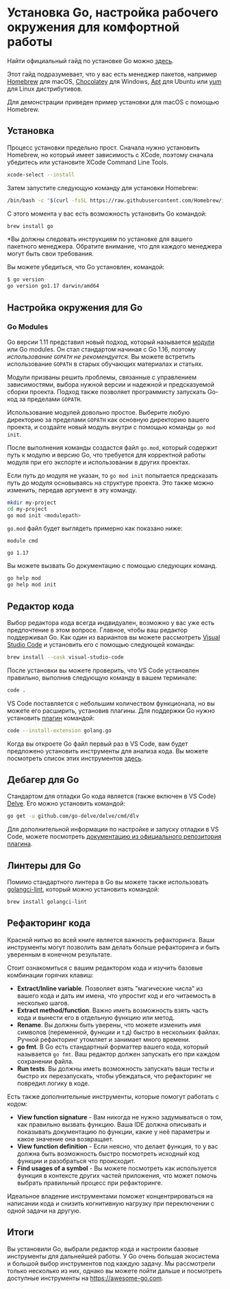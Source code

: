 # Установка Go, настройка рабочего окружения для комфортной работы

Найти официальный гайд по установке Go можно [здесь](https://golang.org/doc/install).

Этот гайд подразумевает, что у вас есть менеджер пакетов, например [Homebrew](https://brew.sh) для macOS, [Chocolatey](https://chocolatey.org) для Windows, [Apt](https://help.ubuntu.com/community/AptGet/Howto) для Ubuntu или [yum](https://access.redhat.com/solutions/9934) для Linux дистрибутивов.

Для демонстрации приведен пример установки для macOS с помощью Homebrew.

## Установка

Процесс установки предельно прост. Сначала нужно установить Homebrew, но который имеет зависимость с XCode, поэтому сначала убедитесь или установите XCode Command Line Tools.

```sh
xcode-select --install
```

Затем запустите следующую команду для установки Homebrew:

```sh
/bin/bash -c "$(curl -fsSL https://raw.githubusercontent.com/Homebrew/install/master/install.sh)"
```

С этого момента у вас есть возможность установить Go командой:

```sh
brew install go
```

*Вы должны следовать инструкциям по установке для вашего пакетного менеджера. Обратите внимание, что для каждого менеджера могут быть свои требования.

Вы можете убедиться, что Go установлен, командой:

```sh
$ go version
go version go1.17 darwin/amd64
```

## Настройка окружения для Go

### Go Modules

Go версии 1.11 представил новый подход, который называется [модули](https://github.com/golang/go/wiki/Modules) или Go modules. Он стал стандартом начиная с Go 1.16, поэтому _использование `GOPATH` не рекомендуется_. Вы можете встретить использование `GOPATH` в старых обучающих материалах и статьях.

Модули призваны решить проблемы, связанные с управлением зависимостями, выбора нужной версии и надежной и предсказуемой сборки проекта. Подход также позволяет программисту запускать Go-код за пределами `GOPATH`.

Использование модулей довольно простое. Выберите любую директорию за пределами `GOPATH` как основную директорию вашего проекта, и создайте новый модуль внутри с помощью команды `go mod init`.

После выполнения команды создастся файл `go.mod`, который содержит путь к модулю и версию Go, что требуется для корректной работы модуля при его экспорте и использовании в других проектах.

Если путь до модуля не указан, то `go mod init` попытается предсказать путь до модуля основываясь на структуре проекта. Это также можно изменить, передав аргумент в эту команду.

```sh
mkdir my-project
cd my-project
go mod init <modulepath>
```

`go.mod` файл будет выглядеть примерно как показано ниже:

```
module cmd

go 1.17

```
Вы можете вызвать Go документацию с помощью следующих команд.

```sh
go help mod
go help mod init
```

## Редактор кода

Выбор редактора кода всегда индвидуален, возможно у вас уже есть предпочтение в этом вопросе. Главное, чтобы ваш редактор поддерживал Go. Как один из вариантов вы можете рассмотреть [Visual Studio Code](https://code.visualstudio.com) и установить его с помощью следующей команды:

```sh
brew install --cask visual-studio-code
```

После установки вы можете проверить, что VS Code установлен правильно, выполнив следующую команду в вашем терминале:

```sh
code .
```

VS Code поставляется с небольшим количеством функционала, но вы можете его расширить, установив плагины. Для поддержки Go нужно установить [плагин](https://marketplace.visualstudio.com/items?itemName=golang.go) командой:

```sh
code --install-extension golang.go
```

Когда вы откроете Go файл первый раз в VS Code, вам будет предложено установить инструменты для анализа кода. Вы можете посмотреть список этих инструментов [здесь](https://github.com/golang/vscode-go/blob/master/docs/tools.md).

## Дебагер для Go

Стандартом для отладки Go кода является (также включен в VS Code) [Delve](https://github.com/go-delve/delve). Его можно установить командой:

```sh
go get -u github.com/go-delve/delve/cmd/dlv
```

Для дополнительной информации по настройке и запуску отладки в VS Code, можете посмотреть [документацию из официального репозитория плагина](https://github.com/golang/vscode-go/blob/master/docs/debugging.md).

## Линтеры для Go

Помимо стандартного линтера в Go вы можете также использовать [golangci-lint](https://golangci-lint.run), который можно установить командой:

```sh
brew install golangci-lint
```

## Рефакторинг кода

Красной нитью во всей книге является важность рефакторинга. Ваши инструменты могут позволить вам делать больше рефакторинга и быть уверенным в конечном результате.

Стоит ознакомиться с вашим редактором кода и изучить базовые комбинации горячих клавиш:

- **Extract/Inline variable**. Позволяет взять "магические числа" из вашего кода и дать им имена, что упростит код и его читаемость в несколько шагов.
- **Extract method/function**. Важно иметь возможность взять часть кода и вынести его в отдельную функцию или метод.
- **Rename**. Вы должны быть уверены, что можете изменить имя символов (переменной, функции и т.д) быстро в нескольких файлах. Ручной рефакторинг утомляет и занимает много времени.
- **go fmt**. В Go есть стандартный форматтер вашего кода, который называется `go fmt`. Ваш редактор должен запускать его при каждом сохранении файла.
- **Run tests**. Вы должны иметь возможность запускать ваши тесты и быстро их перезапускать, чтобы убеждаться, что рефакторинг не повредил логику в коде.

Есть также дополнительные инструменты, которые помогут работать с кодом:

- **View function signature** - Вам никогда не нужно задумываться о том, как правильно вызвать функцию. Ваша IDE должна описывать и показывать документацию по функции, какие у неё параметры и какое значение она возвращает.
- **View function definition** - Если неясно, что делает функция, то у вас должна быть возможность быстро посмотреть исходный код функции и разобраться что происходит.
- **Find usages of a symbol** - Вы можете посмотреть как используется функция в контексте других частей приложения, что может помочь выбрать правильный процесс при рефакторинге.

Идеальное владение инструментами поможет концентрироваться на написании кода и снизить когнитивную нагрузку при переключении с одной задачи на другую.

## Итоги

Вы установили Go, выбрали редактор кода и настроили базовые инструменты для дальнейшей работы. У Go очень большая экосистема и большой выбор инструментов под каждую задачу. Мы рассмотрели только несколько из них, однако вы можете пойти дальше и посмотреть доступные инструменты на https://awesome-go.com.
